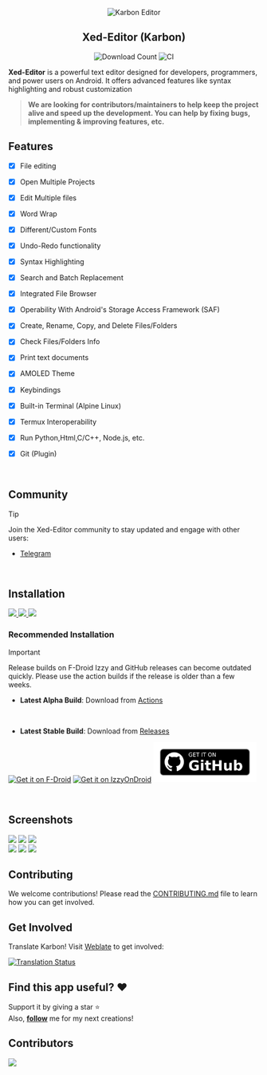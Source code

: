 <p align="center">
  <img src="/fastlane/metadata/android/en-US/images/icon.png" alt="Karbon Editor" width="90" height="90"/>
</p>

<h2 align="center"><b>Xed-Editor (Karbon)</b></h2>

<div align="center">


  <img src="https://img.shields.io/github/downloads/Xed-Editor/Xed-Editor/total?label=Downloads" alt="Download Count">
  <img src="https://github.com/Rohitkushvaha01/Xed-Editor/actions/workflows/android.yml/badge.svg?event=push" alt="CI">
</div>

**Xed-Editor** is a powerful text editor designed for developers, programmers, and power users on Android. It offers advanced features like syntax highlighting and robust customization

> **We are looking for contributors/maintainers to help keep the project alive and speed up the development. You can help by fixing bugs, implementing & improving features, etc.**

## Features
  - [x] File editing
  - [x] Open Multiple Projects
  - [x] Edit Multiple files
  - [x] Word Wrap
  - [X] Different/Custom Fonts
  - [x] Undo-Redo functionality
  - [x] Syntax Highlighting
  - [x] Search and Batch Replacement
  - [x] Integrated File Browser
  - [x] Operability With Android's Storage Access Framework (SAF)
  - [x] Create, Rename, Copy, and Delete Files/Folders
  - [x] Check Files/Folders Info
  - [x] Print text documents
  - [x] AMOLED Theme
  - [x] Keybindings
  - [x] Built-in Terminal (Alpine Linux)
  - [x] Termux Interoperability
  - [x] Run Python,Html,C/C++, Node.js, etc.
  - [x] Git (Plugin)


<br>

## Community
> [!TIP]
Join the Xed-Editor community to stay updated and engage with other users:
- [Telegram](https://t.me/Xed_Editor)

<br>

## Installation

<div>
  <a href="https://github.com/Xed-Editor/Xed-Editor/releases">
    <img src="https://img.shields.io/github/v/release/Rohitkushvaha01/Xed-Editor?include_prereleases&sort=date&display_name=tag">
  </a>
  <a href="https://android.izzysoft.de/repo/apk/com.rk.xededitor">
    <img src="https://img.shields.io/endpoint?url=https://apt.izzysoft.de/fdroid/api/v1/shield/com.rk.xededitor&label=IzzyOnDroid&cacheSeconds=33000">
  </a>
  <a href="https://f-droid.org/packages/com.rk.xededitor">
    <img src="https://img.shields.io/f-droid/v/com.rk.xededitor">
  </a>
</div>

### Recommended Installation
> [!IMPORTANT]
Release builds on F-Droid Izzy and GitHub releases can become outdated quickly. Please use the action builds if the release is older than a few weeks.

- **Latest Alpha Build**: Download from [Actions](https://github.com/Xed-Editor/Xed-Editor/actions/)

<br>

- **Latest Stable Build**: Download from [Releases](https://github.com/Xed-Editor/Xed-Editor/releases)

[<img src="https://fdroid.gitlab.io/artwork/badge/get-it-on.png" alt="Get it on F-Droid" height="80">](https://f-droid.org/packages/com.rk.xededitor)
[<img src="https://gitlab.com/IzzyOnDroid/repo/-/raw/master/assets/IzzyOnDroid.png?ref_type=heads" alt="Get it on IzzyOnDroid" height="80">](https://apt.izzysoft.de/fdroid/index/apk/com.rk.xededitor)
[<img src="https://raw.githubusercontent.com/Kunzisoft/Github-badge/main/get-it-on-github.png" alt="Get it on GitHub" height="80">](https://github.com/Xed-Editor/Xed-Editor/releases/latest)

<br>

## Screenshots

<div>
  <img src="/fastlane/metadata/android/en-US/images/phoneScreenshots/01.png" width="32%" />
  <img src="/fastlane/metadata/android/en-US/images/phoneScreenshots/02.png" width="32%" />
  <img src="/fastlane/metadata/android/en-US/images/phoneScreenshots/03.png" width="32%" />
</div>
<div>
  <img src="/fastlane/metadata/android/en-US/images/phoneScreenshots/04.png" width="32%" />
  <img src="/fastlane/metadata/android/en-US/images/phoneScreenshots/05.png" width="32%" />
  <img src="/fastlane/metadata/android/en-US/images/phoneScreenshots/06.png" width="32%" />
</div>


## Contributing

We welcome contributions! Please read the [CONTRIBUTING.md](/docs/CONTRIBUTING.md) file to learn how you can get involved.


## Get Involved

Translate Karbon! Visit [Weblate](https://hosted.weblate.org/engage/xed-editor/) to get involved:

<a href="https://hosted.weblate.org/engage/xed-editor/">
    <img src="https://hosted.weblate.org/widgets/xed-editor/-/multi-auto.svg" alt="Translation Status">
</a>


## Find this app useful? :heart:
Support it by giving a star :star: <br>
Also, **__[follow](https://github.com/Rohitkushvaha01)__** me for my next creations!

## Contributors
<a href="https://github.com/Xed-Editor/Xed-Editor/graphs/contributors">
  <img src="https://contrib.rocks/image?repo=Xed-Editor/Xed-Editor" />
</a>
